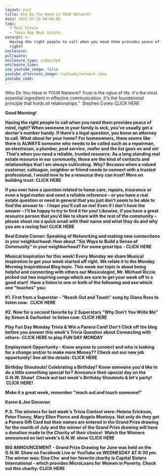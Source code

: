 ```yaml
---
layout: post
title: Who Do You Have in YOUR Network?
date: 2021-07-19 00:00:00
tags:
  - Real Estate
  - Tampa Bay Real Estate
excerpt: >-
  Having the right people to call when you need them provides peace of mind,
  right?
enclosure:
pullquote:
enclosure_type: video/mp4
enclosure_time:
use_youtube_image: false
youtube_alternate_image: /uploads/network.jpeg
youtube_code:
---
```

Who Do You Have in YOUR Network? Trust is the vglue of life. It's the most essential ingredient in effective communication. It's the foundational principle that holds all relationships.” &nbsp;Stephen Covey CLICK HERE

**Good Morning\!**

**Having the right people to call when you need them provides peace of mind, right? When someone in your family is sick, you’ve usually got a doctor’s number handy. If there’s a legal question, you know an attorney to call. What about for your home? For homeowners, there seems like there is ALWAYS someone who needs to be called such as a repairman, an electrician, a plumber, pool service, roofer and the list goes on and on\! &nbsp;That’s when you need a reliable, trusted resource. As a long standing real estate resource in our community, those are the kind of contacts and relationships that I am always cultivating. Why? Because when a valued customer, colleague, neighbor or friend needs to connect with a trusted professional, I would love to be a resource they can trust\! More on building trust: CLICK HERE**

**If you ever have a question related to home care, repairs, insurance or even a legal matter and need a reliable reference – or you have a real estate question or need in general that you just don’t seem to be able to find the answer to - I hope you’ll call on me\! Even if I don’t have the answer – I’ll be happy to try to find it for you\! Likewise, if you have a great resource person that you’d like to share with the rest of the community – please shoot me a quick email with their name and what they do and why you are a raving fan\! CLICK HERE**

**Real Estate Corner: Speaking of Networking and making new connections in your neighborhood: How about "Six Ways to Build a Sense of Community" in your neighborhood? For some great tips - CLICK HERE**

**Musical Inspiration for this week\! Every Monday we share Musical Inspiration to get your week started off right. We relate it to the Monday Morning Inspirational Blog topic. This week our topic is about being helpful and connecting with others our Musicologist, Mr. Michael Riccio picked out two inspiring songs which are sure to get your week off to a good start\! &nbsp;Have a listen to one or both of the following and see which one "touches" you:**

**\#1. First from a Superstar - "Reach Out and Touch" sung by Diana Ross to listen now: &nbsp;CLICK HERE**

**\#2. Now for a second favorite by 2 Superstars "Why Don't You Write Me" by Simon & Garfunkel &nbsp;to listen now: CLICK HERE&nbsp;**

**Play Fun Day Monday Trivia & Win a Panera Card\! Don't Click off the blog before you answer this week's Trivia Question about Connecting with others- CLICK HERE to play FUN DAY MONDAY**

**Employment Opportunity - Know anyone to connect and who is looking for a change and/or to make more Money?? Check out our new job opportunity\! See all the details: CLICK HERE**

**Birthday Shoutouts\! Celebrating a Birthday? Know someone you'd like to do a little something special for? Announce their special day on the G.N.W. Show\! &nbsp;Check out last week's Birthday Shoutouts & let's party\! &nbsp;CLICK HERE\!**

**Make it a great week, remember "reach out and touch someone\!"**

**Karen & Joe Donovan​​​​​​**

**P.S. The winners for last week's Trivia Contest were: Helene Erickson, Peter Finney, Mary Ellen Pierce and Angelo Montoya. Not only do they get a Panera Gift Card but their names are entered in the Grand Prize drawing for the month of July and the winner of the Grand Prize drawing will have a donation made to the Charity of their choice\! &nbsp;Watch the Winners announced on last week's G.N.W. show CLICK HERE &nbsp; &nbsp;​​​​​**

**BIG ANNOUNCEMENT - Grand Prize Drawing for June was held on the G.N.W. Show on Facebook Live or YouTube on WEDNESDAY AT 8:30 pm. The winner was: Elsa Cho &nbsp;and her favorite charity is Capital Sisters International - which provides MicroLoans for Women in Poverty. Check out this charity: CLICK HERE**
